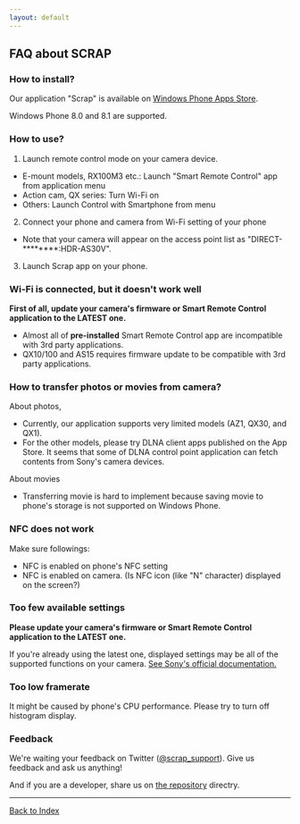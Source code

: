 ```yaml
---
layout: default
---
```


## FAQ about SCRAP

### How to install?

Our application "Scrap" is available on [Windows Phone Apps Store](http://www.windowsphone.com/en-us/store/app/scrap/896b0e1b-2c1a-40e4-9c55-09050e3860dc).

Windows Phone 8.0 and 8.1 are supported.

### How to use?
1. Launch remote control mode on your camera device.
  + E-mount models, RX100M3 etc.: Launch "Smart Remote Control" app from application menu
  + Action cam, QX series: Turn Wi-Fi on
  + Others: Launch Control with Smartphone from menu
2. Connect your phone and camera from Wi-Fi setting of your phone
  + Note that your camera will appear on the access point list as "DIRECT-********:HDR-AS30V".
3. Launch Scrap app on your phone.

### Wi-Fi is connected, but it doesn't work well
**First of all, update your camera's firmware or Smart Remote Control application to the LATEST one.**

- Almost all of **pre-installed** Smart Remote Control app are incompatible with 3rd party applications.
- QX10/100 and AS15 requires firmware update to be compatible with 3rd party applications.

### How to transfer photos or movies from camera?
About photos,

- Currently, our application supports very limited models (AZ1, QX30, and QX1).
- For the other models, please try DLNA client apps published on the App Store.
It seems that some of DLNA control point application can fetch contents from Sony's camera devices.

About movies

- Transferring movie is hard to implement because saving movie to phone's storage is not supported on Windows Phone.

### NFC does not work

Make sure followings:

- NFC is enabled on phone's NFC setting
- NFC is enabled on camera. (Is NFC icon (like "N" character) displayed on the screen?)

### Too few available settings
**Please update your camera's firmware or Smart Remote Control application to the LATEST one.**

If you're already using the latest one, displayed settings may be all of the supported functions on your camera.
[See Sony's official documentation.](https://developer.sony.com/develop/cameras/)

### Too low framerate
It might be caused by phone's CPU performance.
Please try to turn off histogram display.

### Feedback
We're waiting your feedback on Twitter ([@scrap_support](https://twitter.com/scrap_support)).
Give us feedback and ask us anything!

And if you are a developer, share us on [the repository](https://github.com/kazyx/WPPMM) directry.

---
[Back to Index](/)

